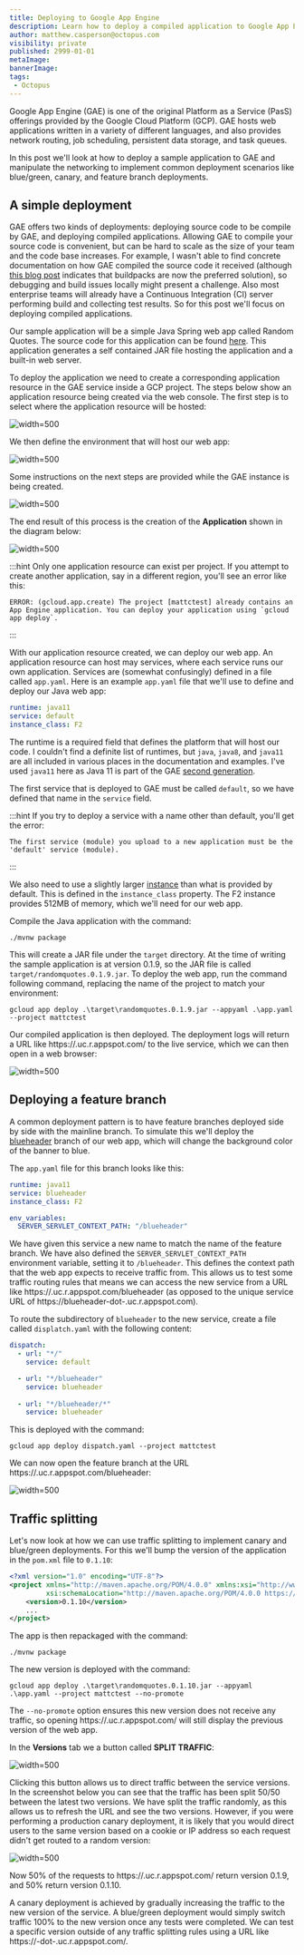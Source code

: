 ```yaml
---
title: Deploying to Google App Engine
description: Learn how to deploy a compiled application to Google App Engine
author: matthew.casperson@octopus.com
visibility: private
published: 2999-01-01
metaImage: 
bannerImage: 
tags:
 - Octopus
---
```


Google App Engine (GAE) is one of the original Platform as a Service (PasS) offerings provided by the Google Cloud Platform (GCP). GAE hosts web applications written in a variety of different languages, and also provides network routing, job scheduling, persistent data storage, and task queues.

In this post we'll look at how to deploy a sample application to GAE and manipulate the networking to implement common deployment scenarios like blue/green, canary, and feature branch deployments.

## A simple deployment

GAE offers two kinds of deployments: deploying source code to be compile by GAE, and deploying compiled applications. Allowing GAE to compile your source code is convenient, but can be hard to scale as the size of your team and the code base increases. For example, I wasn't able to find concrete documentation on how GAE compiled the source code it received (although [this blog post](https://cloud.google.com/blog/products/containers-kubernetes/google-cloud-now-supports-buildpacks) indicates that buildpacks are now the preferred solution), so debugging and build issues locally might present a challenge. Also most enterprise teams will already have a Continuous Integration (CI) server performing build and collecting test results. So for this post we'll focus on deploying compiled applications.

Our sample application will be a simple Java Spring web app called Random Quotes. The source code for this application can be found [here](https://github.com/OctopusSamples/RandomQuotes-Java). This application generates a self contained JAR file hosting the application and a built-in web server.

To deploy the application we need to create a corresponding application resource in the GAE service inside a GCP project. The steps below show an application resource being created via the web console. The first step is to select where the application resource will be hosted:

![](location.png "width=500")

We then define the environment that will host our web app:

![](language.png "width=500")

Some instructions on the next steps are provided while the GAE instance is being created.

![](instructions.png "width=500")

The end result of this process is the creation of the **Application** shown in the diagram below:

![](modules_hierarchy.svg "width=500")

:::hint
Only one application resource can exist per project. If you attempt to create another application, say in a different region, you'll see an error like this:

```
ERROR: (gcloud.app.create) The project [mattctest] already contains an App Engine application. You can deploy your application using `gcloud app deploy`.
```
:::

With our application resource created, we can deploy our web app. An application resource can host may services, where each service runs our own application. Services are (somewhat confusingly) defined in a file called `app.yaml`. Here is an example `app.yaml` file that we'll use to define and deploy our Java web app:

```yaml
runtime: java11
service: default
instance_class: F2
```

The runtime is a required field that defines the platform that will host our code. I couldn't find a definite list of runtimes, but `java`, `java8`, and `java11` are all included in various places in the documentation and examples. I've used `java11` here as Java 11 is part of the GAE [second generation](https://cloud.google.com/appengine/docs/standard/runtimes).

The first service that is deployed to GAE must be called `default`, so we have defined that name in the `service` field.

:::hint
If you try to deploy a service with a name other than default, you'll get the error:

```
The first service (module) you upload to a new application must be the 'default' service (module).
```
:::

We also need to use a slightly larger [instance](https://cloud.google.com/appengine/docs/standard#instance_classes) than what is provided by default. This is defined in the `instance_class` property. The F2 instance provides 512MB of memory, which we'll need for our web app.

Compile the Java application with the command:

```
./mvnw package
```

This will create a JAR file under the `target` directory. At the time of writing the sample application is at version 0.1.9, so the JAR file is called `target/randomquotes.0.1.9.jar`. To deploy the web app, run the command following command, replacing the name of the project to match your environment:

```
gcloud app deploy .\target\randomquotes.0.1.9.jar --appyaml .\app.yaml --project mattctest
```

Our compiled application is then deployed. The deployment logs will return a URL like https://<projectname>.uc.r.appspot.com/ to the live service, which we can then open in a web browser:

![](randomquotes.png "width=500")

## Deploying a feature branch

A common deployment pattern is to have feature branches deployed side by side with the mainline branch. To simulate this we'll deploy the [blueheader](https://github.com/OctopusSamples/RandomQuotes-Java/tree/blueheader) branch of our web app, which will change the background color of the banner to blue.

The `app.yaml` file for this branch looks like this:

```yaml
runtime: java11
service: blueheader
instance_class: F2

env_variables:
  SERVER_SERVLET_CONTEXT_PATH: "/blueheader"
```

We have given this service a new name to match the name of the feature branch. We have also defined the `SERVER_SERVLET_CONTEXT_PATH` environment variable, setting it to `/blueheader`. This defines the context path that the web app expects to receive traffic from. This allows us to test some traffic routing rules that means we can access the new service from a URL like https://<projectname>.uc.r.appspot.com/blueheader (as opposed to the unique service URL of https://blueheader-dot-<projectname>.uc.r.appspot.com).

To route the subdirectory of `blueheader` to the new service, create a file called `displatch.yaml` with the following content:

```yaml
dispatch:
  - url: "*/"
    service: default

  - url: "*/blueheader"
    service: blueheader
    
  - url: "*/blueheader/*"
    service: blueheader
```

This is deployed with the command:

```
gcloud app deploy dispatch.yaml --project mattctest
```

We can now open the feature branch at the URL https://<projectname>.uc.r.appspot.com/blueheader:

![](blueheader.png "width=500")

## Traffic splitting

Let's now look at how we can use traffic splitting to implement canary and blue/green deployments. For this we'll bump the version of the application in the `pom.xml` file to `0.1.10`:

```xml
<?xml version="1.0" encoding="UTF-8"?>
<project xmlns="http://maven.apache.org/POM/4.0.0" xmlns:xsi="http://www.w3.org/2001/XMLSchema-instance"
         xsi:schemaLocation="http://maven.apache.org/POM/4.0.0 https://maven.apache.org/xsd/maven-4.0.0.xsd">
    <version>0.1.10</version>
    ...
</project>
```

The app is then repackaged with the command:

```
./mvnw package
```

The new version is deployed with the command:

```
gcloud app deploy .\target\randomquotes.0.1.10.jar --appyaml .\app.yaml --project mattctest --no-promote
```

The `--no-promote` option ensures this new version does not receive any traffic, so opening https://<projectname>.uc.r.appspot.com/ will still display the previous version of the web app.

In the **Versions** tab we a button called **SPLIT TRAFFIC**:

![](splittraffic.png "width=500")

Clicking this button allows us to direct traffic between the service versions. In the screenshot below you can see that the traffic has been split 50/50 between the latest two versions. We have split the traffic randomly, as this allows us to refresh the URL and see the two versions. However, if you were performing a production canary deployment, it is likely that you would direct users to the same version based on a cookie or IP address so each request didn't get routed to a random version:

![](traffic.png "width=500")

Now 50% of the requests to https://<projectname>.uc.r.appspot.com/ return version 0.1.9, and 50% return version 0.1.10.

A canary deployment is achieved by gradually increasing the traffic to the new version of the service. A blue/green deployment would simply switch traffic 100% to the new version once any tests were completed. We can test a specific version outside of any traffic splitting rules using a URL like https://<version>-dot-<projectname>.uc.r.appspot.com/.